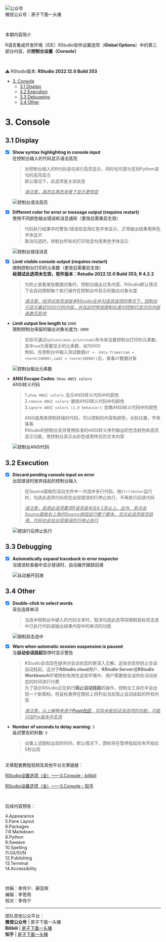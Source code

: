 ![公众号](/Platform_materials/公众号二维码.jpg)    
  微信公众号：房子下面一头猪    

<br>

本期内容简介    
  
R语言集成开发环境（IDE）RStudio软件设置选项（**Global Options**）中的第三部分内容，即**控制台设置（Console）**    
    
<br>  
  
:warning: RStudio版本: **RStudio 2022.12.0 Build 353**      
   
- [3. Console](#3-Console)  
  - [3.1 Display](3.1-Display)  
  - [3.2 Execution](3.2-Execution)  
  - [3.3 Debugging](3.3-Debugging)  
  - [3.4 Other](3.4-Other)  
  
# 3. Console  
  
## 3.1 Display  
  
- [x] **Show syntax highlighting in console input**  
在控制台输入的代码显示语法高亮  
  > 对控制台输入的R代码语句进行高亮显示，同时也可部分支持Python语句的高亮显示    
  > 默认情况下，此选项是关闭状态   
  >  
  > _<u>请注意，高亮在黑色背景下显示更明显</u>_    
  
   ![控制台语法高亮](/RStudio设置选项/Console/image/控制台语法高亮.png)  
  
- [x] **Different color for error or message output (requires restart)**  
使用不同颜色输出错误和消息通知（更改后需重启生效）  
  > 代码执行结果中的警告/错误信息用红色字体显示，正常输出结果用黑色字体显示    
  > 取消勾选时，控制台所有的打印信息均用黑色字体显示    
  
  ![控制台错误消息](/RStudio设置选项/Console/image/控制台错误消息.png)  
  
- [x] **Limit visible console output (requires restart)**  
限制控制台打印的元素数（更改后需重启生效）  
**经测试此选项未生效，软件版本：Rstudio 2022.12.0 Build 353; R 4.2.2**  
  >  为防止查看某些数据对象时，控制台输出过多内容，RStudio默认情况下会自动限制每个执行操作在控制台中显示的输出对象长度    
  >  
  > _<u>请注意，经测试发现该版本RStudio在非勾选该选项的情况下，控制台只显示最近1000行的内容，并且此时修改限制长度对控制行显示的内容条数无影响</u>_    

- **Limit output line length to**:`1000`  
限制控制台保留的输出对象长度为: `1000`      
  >实际可通过`options(max.print=num)`命令来设置控制台打印的元素数，其中`num`为需要显示的元素数，如10000  
  >例如，在控制台中输入测试数据`df <- data.frame(sam = rnorm(10000),sam2 = rnorm(10000))`后，查看`df`数据对象  
  
  ![控制台输出元素数](/RStudio设置选项/Console/image/控制台输出元素数.png)  
  
- **ANSI Escape Codes**: `Show ANSI colors`  
ANSI转义代码    
  > 1.`show ANSI colors`: 显示ANSI转义代码中的颜色  
  > 2.`remove ANSI colors`: 删除ANSI转义代码中的颜色  
  > 3.`ignore ANSI colors (1.0 behavior)`: 忽略ANSI转义代码中的颜色 
  >   
  > ANSI是用来控制终端的代码，可以控制的内容有颜色，光标位置，字体等等    
  > RStudio的控制台支持使用标准的ANSI转义序列输出的包含颜色和高亮显示功能，使控制台显示出彩色或带样式的文本内容      
 
  
  ![控制台ANSI代码](/RStudio设置选项/Console/image/控制台ANSI代码.png)  
  
## 3.2 Execution  
  
- [x] **Discard pending console input on error**  
出现错误时放弃挂起的控制台输入  
  > 在Source面板的活动文件中一次选中多行代码，按`Ctrl+Enter`运行时，勾选此选项代码将在出现错误的行停止执行，不再执行后续代码    
  >  
  > _<u>请注意，启用此选项要求R语言版本在4.2及以上。此外，若点击Source面板右上角的Source按钮运行整个脚本，无论此选项是否启用，代码也会在出现错误的行停止执行</u>_    
  
  ![错误行后停止执行](/RStudio设置选项/Console/image/错误行后停止执行.PNG)  
  
## 3.3 Debugging  
  
- [x] **Automatically expand traceback in error inspector**  
  当错误检查器中显示错误时，自动展开跟踪回溯  
  
  ![自动展开回溯](/RStudio设置选项/Console/image/自动展开回溯.PNG)  
  
  
## 3.4 Other  
  
- [x] **Double-click to select words**  
双击选择单词  
  > 当选中控制台中键入的代码文本时，取消勾选此选项将限制鼠标双击选中已执行代码或输出结果内容中的单词的功能    
  
  ![限制双击选中](/RStudio设置选项/Console/image/限制双击选中.gif)  
  
  
- [x] **Warn when automatic session suspension is paused**  
  当**自动会话挂起**暂停时显示警告  
  > RStudio会话现在提供对会话状态的更深入见解，这些状态将防止会话自动挂起。这对于**RStudio cloud**用户、**RStudio Server**或**RStudio Workbench**环境特别有用在这些环境中，用户需要按会话所处活动状态的时间进行付费    
  > 为了指示RStudio正在执行**阻止自动挂起**的操作，控制台工具栏中会出现一个新图标。将鼠标悬停在图标上将列出当前阻止自动挂起的所有内容    
  >  
  > _<u>请注意，以上解释来源于[Posit社区](https://community.rstudio.com/t/rstudio-workbench-2022-02-0-release/129963#session-suspension)，实际未能验证该选项的功能，可能只在Pro版本中生效</u>_    
  
- **Number of seconds to delay warning**: `5`  
  延迟警告的秒数: `5`  
  > 设置上述图标出现的时间，默认情况下，图标将在暂停挂起任务开始后5秒出现    

<br>  
文章配套教程视频及其他平台文章链接：

[RStudio设置选项（全）——3.Console - bilibili]()

[RStudio设置选项（全）——3.Console - 知乎](https://zhuanlan.zhihu.com/p/603193655)

<br>

后续内容预告：  
   
4.Appearance  
5.Pane Layout  
6.Packages  
7.R Markdown  
8.Python  
9.Sweave  
10.Spelling  
11.Git/SVN  
12.Publishing  
13.Terminal  
14.Accessibility  

<br>

供稿：李伟宁、薛亚辉  
编辑：李思雨  
校对：李伟宁  

---
  
团队其他公众平台：  
**微信公众号** | 房子下面一头猪  
**Bilibili** | [房子下面一头猪](https://space.bilibili.com/1521325260)  
**知乎** | [房子下面一头猪](https://www.zhihu.com/people/mang-guo-c-60-10)
